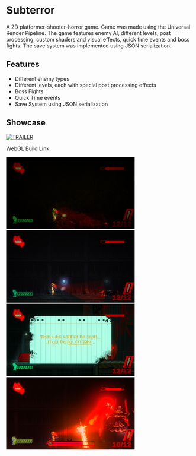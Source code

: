 # Subterror

A 2D platformer-shooter-horror game. Game was made using the Universal Render Pipeline. The game features enemy AI, different levels, post processing, custom shaders and visual effects, quick time events and boss fights. The save system was implemented using JSON serialization. 
## Features

- Different enemy types
- Different levels, each with special post processing effects
- Boss Fights
- Quick Time events
- Save System using JSON serialization


## Showcase

[![TRAILER](http://img.youtube.com/vi/HTSwpcy1usA/0.jpg)](http://www.youtube.com/watch?v=HTSwpcy1usA&ab_channel=Shirepact "Video Title")

WebGL Build [Link](https://www.newgrounds.com/portal/view/895881).

![Alt text](Images/img1.png?raw=true "Title")
![Alt text](Images/img2.png?raw=true "Title")
![Alt text](Images/img3.png?raw=true "Title")
![Alt text](Images/img4.png?raw=true "Title")
